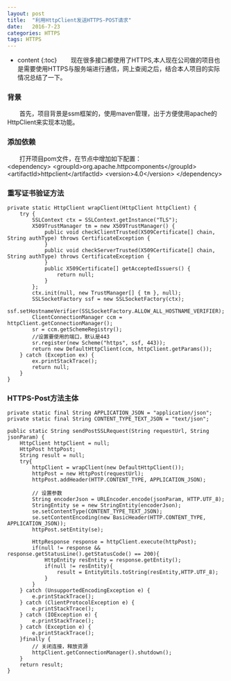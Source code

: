 ```yaml
---
layout: post
title:  "利用HttpClient发送HTTPS-POST请求"
date:   2016-7-23 
categories: HTTPS
tags: HTTPS
---
```


* content
{:toc}
　　现在很多接口都使用了HTTPS,本人现在公司做的项目也是需要使用HTTPS与服务端进行通信，网上查阅之后，结合本人项目的实际情况总结了一下。




### 背景
　　首先，项目背景是ssm框架的，使用maven管理，出于方便使用apache的HttpClient来实现本功能。

### 添加依赖
　　打开项目pom文件，在<dependencies>节点中增加如下配置：   
    &lt;dependency&gt;
    	&lt;groupId&gt;org.apache.httpcomponents&lt;/groupId&gt;
    	&lt;artifactId&gt;httpclient&lt;/artifactId&gt;
    	&lt;version&gt;4.0&lt;/version&gt;
    &lt;/dependency&gt;

### 重写证书验证方法
    private static HttpClient wrapClient(HttpClient httpClient) {
	    try {
		    SSLContext ctx = SSLContext.getInstance("TLS");
		    X509TrustManager tm = new X509TrustManager() {
			    public void checkClientTrusted(X509Certificate[] chain, String authType) throws CertificateException {
			    }
			    public void checkServerTrusted(X509Certificate[] chain, String authType) throws CertificateException {
			    }
			    public X509Certificate[] getAcceptedIssuers() {
			    	return null;
			    }
		    };
		    ctx.init(null, new TrustManager[] { tm }, null);
		    SSLSocketFactory ssf = new SSLSocketFactory(ctx);
		    ssf.setHostnameVerifier(SSLSocketFactory.ALLOW_ALL_HOSTNAME_VERIFIER);
		    ClientConnectionManager ccm = httpClient.getConnectionManager();
		    sr = ccm.getSchemeRegistry();
		    //设置要使用的端口，默认是443
		    sr.register(new Scheme("https", ssf, 443));
		    return new DefaultHttpClient(ccm, httpClient.getParams());
	    } catch (Exception ex) {
		    ex.printStackTrace();
		    return null;
	    }
    }

### HTTPS-Post方法主体
    private static final String APPLICATION_JSON = "application/json";
    private static final String CONTENT_TYPE_TEXT_JSON = "text/json";

    public static String sendPostSSLRequest(String requestUrl, String jsonParam) {
	    HttpClient httpClient = null;
	    HttpPost httpPost;
	    String result = null;
	    try{
	        httpClient = wrapClient(new DefaultHttpClient());
	        httpPost = new HttpPost(requestUrl);
	        httpPost.addHeader(HTTP.CONTENT_TYPE, APPLICATION_JSON);
	
	        // 设置参数
	        String encoderJson = URLEncoder.encode(jsonParam, HTTP.UTF_8);
	        StringEntity se = new StringEntity(encoderJson);
	        se.setContentType(CONTENT_TYPE_TEXT_JSON);
	        se.setContentEncoding(new BasicHeader(HTTP.CONTENT_TYPE, APPLICATION_JSON));
	        httpPost.setEntity(se);
	
	        HttpResponse response = httpClient.execute(httpPost);
	        if(null != response && response.getStatusLine().getStatusCode() == 200){
	            HttpEntity resEntity = response.getEntity();
	            if(null != resEntity){
	                result = EntityUtils.toString(resEntity,HTTP.UTF_8);
	            }
	        }
	    } catch (UnsupportedEncodingException e) {
	        e.printStackTrace();
	    } catch (ClientProtocolException e) {
	        e.printStackTrace();
	    } catch (IOException e) {
	        e.printStackTrace();
	    } catch (Exception e) {
	        e.printStackTrace();
	    }finally {
	        // 关闭连接，释放资源
	        httpClient.getConnectionManager().shutdown();
	    }
	    return result;
    }
